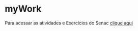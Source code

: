 # myWork
 
 Para acessar as atividades e Exercícios do Senac 
 [clique aqui](#https://mathzinxss.github.io/myWorks/myClassesAtSenac/)
